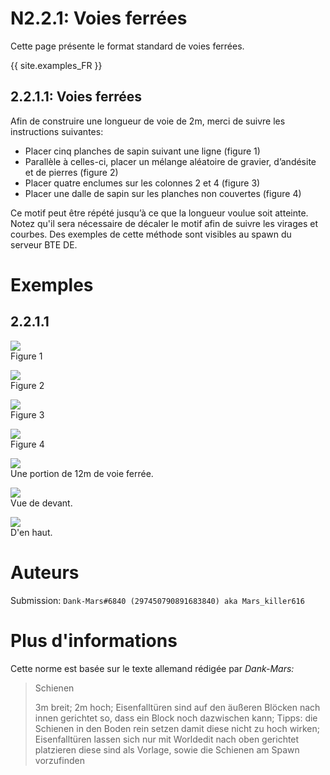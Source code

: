 # N2.2.1: Voies ferrées

Cette page présente le format standard de voies ferrées.

{{ site.examples_FR }}

## 2.2.1.1: Voies ferrées

Afin de construire une longueur de voie de 2m, merci de suivre les instructions suivantes:
* Placer cinq planches de sapin suivant une ligne (figure 1)
* Parallèle à celles-ci, placer un mélange aléatoire de gravier, d’andésite et de pierres (figure 2)
* Placer quatre enclumes sur les colonnes 2 et 4 (figure 3)
* Placer une dalle de sapin sur les planches non couvertes (figure 4)

Ce motif peut être répété jusqu’à ce que la longueur voulue soit atteinte. Notez qu'il sera nécessaire de décaler le motif afin de suivre les virages et courbes.
Des exemples de cette méthode sont visibles au spawn du serveur BTE DE.

# Exemples

## 2.2.1.1

![](https://cdn.discordapp.com/attachments/707321226405871647/707323373507837962/2020-05-06_20.13.53.png)  
Figure 1

![](https://cdn.discordapp.com/attachments/707321226405871647/707323374430453800/2020-05-06_20.15.43.png)  
Figure 2

![](https://cdn.discordapp.com/attachments/707321226405871647/707323375621767239/2020-05-06_20.16.43.png)  
Figure 3

![](https://cdn.discordapp.com/attachments/707321226405871647/707323376515022868/2020-05-06_20.17.42.png)  
Figure 4

![](https://cdn.discordapp.com/attachments/707321226405871647/707321276276146256/2020-05-06_20.10.16.png)  
Une portion de 12m de voie ferrée.

![](https://cdn.discordapp.com/attachments/707321226405871647/707321276792045598/2020-05-06_20.10.34.png)  
Vue de devant.

![](https://cdn.discordapp.com/attachments/707321226405871647/707321277559603260/2020-05-06_20.10.39.png)  
D'en haut.

# Auteurs

Submission: `Dank-Mars#6840 (297450790891683840) aka Mars_killer616`

# Plus d'informations

Cette norme est basée sur le texte allemand rédigée par _Dank-Mars:_

> Schienen
>
> 3m breit; 2m hoch; Eisenfalltüren sind auf den äußeren Blöcken nach innen gerichtet so, dass ein Block noch dazwischen kann; Tipps: die Schienen in den Boden rein setzen damit diese nicht zu hoch wirken; Eisenfalltüren lassen sich nur mit Worldedit nach oben gerichtet platzieren diese sind als Vorlage, sowie die Schienen am Spawn vorzufinden

